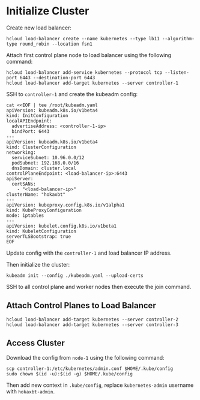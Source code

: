 # Initialize Cluster

Create new load balancer:

```shell
hcloud load-balancer create --name kubernetes --type lb11 --algorithm-type round_robin --location fsn1
```

Attach first control plane node to load balancer using the following command:

```shell
hcloud load-balancer add-service kubernetes --protocol tcp --listen-port 6443 --destination-port 6443
hcloud load-balancer add-target kubernetes --server controller-1
```

SSH to `controller-1` and create the kubeadm config:

```shell
cat <<EOF | tee /root/kubeadm.yaml
apiVersion: kubeadm.k8s.io/v1beta4
kind: InitConfiguration
localAPIEndpoint:
  advertiseAddress: <controller-1-ip>
  bindPort: 6443
---
apiVersion: kubeadm.k8s.io/v1beta4
kind: ClusterConfiguration
networking:
  serviceSubnet: 10.96.0.0/12
  podSubnet: 192.168.0.0/16
  dnsDomain: cluster.local
controlPlaneEndpoint: <load-balancer-ip>:6443
apiServer:
  certSANs:
    - "<load-balancer-ip>"
clusterName: "hokaxbt"
---
apiVersion: kubeproxy.config.k8s.io/v1alpha1
kind: KubeProxyConfiguration
mode: iptables
---
apiVersion: kubelet.config.k8s.io/v1beta1
kind: KubeletConfiguration
serverTLSBootstrap: true
EOF
```

Update config with the `controller-1` and load balancer IP address.

Then initialize the cluster:

```shell
kubeadm init --config ./kubeadm.yaml --upload-certs
```

SSH to all control plane and worker nodes then execute the join command.

## Attach Control Planes to Load Balancer

```shell
hcloud load-balancer add-target kubernetes --server controller-2
hcloud load-balancer add-target kubernetes --server controller-3
```

## Access Cluster

Download the config from `node-1` using the following command:

```shell
scp controller-1:/etc/kubernetes/admin.conf $HOME/.kube/config
sudo chown $(id -u):$(id -g) $HOME/.kube/config
```

Then add new context in `.kube/config`, replace `kubernetes-admin` username with
`hokaxbt-admin`.

